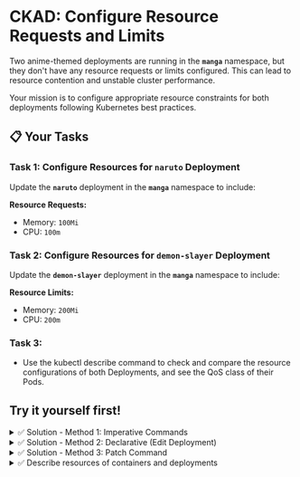 # CKAD: Configure Resource Requests and Limits

Two anime-themed deployments are running in the **`manga`** namespace, but they don't have any resource requests or limits configured. This can lead to resource contention and unstable cluster performance.

Your mission is to configure appropriate resource constraints for both deployments following Kubernetes best practices.

## 📋 Your Tasks

### Task 1: Configure Resources for `naruto` Deployment

Update the **`naruto`** deployment in the **`manga`** namespace to include:

**Resource Requests:**
- Memory: `100Mi`
- CPU: `100m`



### Task 2: Configure Resources for `demon-slayer` Deployment

Update the **`demon-slayer`** deployment in the **`manga`** namespace to include:

**Resource Limits:**
- Memory: `200Mi`
- CPU: `200m`

### Task 3:
- Use the kubectl describe command to check and compare the resource configurations of both Deployments, and see the QoS class of their Pods.

## Try it yourself first!

<details><summary>✅ Solution - Method 1: Imperative Commands</summary>

```bash
# Task 1: Configure requests for naruto
kubectl set resources deployment naruto \
  --requests=cpu=100m,memory=100Mi \
  -n manga

# Wait for rollout
kubectl rollout status deployment/naruto -n manga

# Task 2: Configure limits for demon-slayer
kubectl set resources deployment demon-slayer \
  --limits=cpu=200m,memory=200Mi \
  -n manga

# Wait for rollout
kubectl rollout status deployment/demon-slayer -n manga

# Verify
kubectl get pods -n manga -o custom-columns=NAME:.metadata.name,CPU-REQ:.spec.containers[0].resources.requests.cpu,CPU-LIM:.spec.containers[0].resources.limits.cpu,MEM-REQ:.spec.containers[0].resources.requests.memory,MEM-LIM:.spec.containers[0].resources.limits.memory
```

</details>

<details><summary>✅ Solution - Method 2: Declarative (Edit Deployment)</summary>

```bash
# Task 1: Edit naruto deployment
kubectl edit deployment naruto -n manga
```

Add the following under `spec.template.spec.containers[0]`:

```yaml
        resources:
          requests:
            cpu: "100m"
            memory: "100Mi"
```

```bash
# Task 2: Edit demon-slayer deployment
kubectl edit deployment demon-slayer -n manga
```

Add the following under `spec.template.spec.containers[0]`:

```yaml
        resources:
          limits:
            cpu: "200m"
            memory: "200Mi"
```

</details>

<details><summary>✅ Solution - Method 3: Patch Command</summary>

```bash
# Task 1: Patch naruto deployment with requests
kubectl patch deployment naruto -n manga --type='json' -p='[
  {
    "op": "add",
    "path": "/spec/template/spec/containers/0/resources",
    "value": {
      "requests": {
        "cpu": "100m",
        "memory": "100Mi"
      }
    }
  }
]'

# Task 2: Patch demon-slayer deployment with limits
kubectl patch deployment demon-slayer -n manga --type='json' -p='[
  {
    "op": "add",
    "path": "/spec/template/spec/containers/0/resources",
    "value": {
      "limits": {
        "cpu": "200m",
        "memory": "200Mi"
      }
    }
  }
]'

# Verify both deployments
kubectl rollout status deployment/naruto -n manga
kubectl rollout status deployment/demon-slayer -n manga
```

</details>


<details><summary>✅ Describe resources of containers and deployments</summary>


### 🧱 Describe the **Deployments**

```bash
kubectl describe deployment naruto -n manga
kubectl describe deployment demon-slayer -n manga
```

> ✅ Shows the **pod template resources** (requests/limits) configured inside each Deployment.

---

### 🧩 Describe the **Pods** (replace Pod name as needed)

```bash
kubectl describe pod <naruto-pod-name> -n manga
kubectl describe pod <demon-slayer-pod-name> -n manga
```


> ✅ Shows **actual resource requests and limits applied** to running containers after scheduling.

</details>

